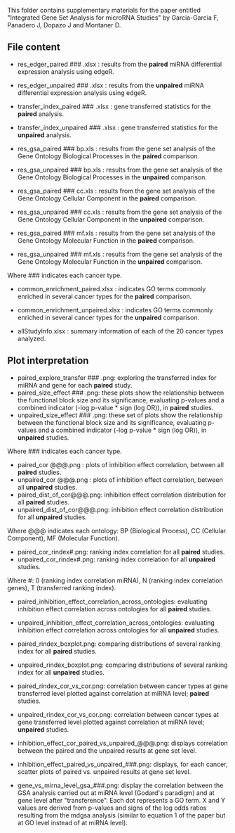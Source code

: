 
This folder contains supplementary materials for the paper entitled "Integrated Gene Set Analysis for microRNA Studies" by Garcia-Garcia F, Panadero J, Dopazo J and Montaner D.


File content
------------

- res_edger_paired ### .xlsx   :  results from the __paired__   miRNA differential expression analysis using edgeR.
- res_edger_unpaired ### .xlsx :  results from the __unpaired__ miRNA differential expression analysis using edgeR.

- transfer_index_paired ### .xlsx   :  gene transferred statistics for the __paired__   analysis.
- transfer_index_unpaired ### .xlsx :  gene transferred statistics for the __unpaired__ analysis.

- res_gsa_paired ### bp.xls   :  results from the gene set analysis of the Gene Ontology Biological Processes in the __paired__   comparison.
- res_gsa_unpaired ### bp.xls :  results from the gene set analysis of the Gene Ontology Biological Processes in the __unpaired__ comparison.

- res_gsa_paired ### cc.xls   :  results from the gene set analysis of the Gene Ontology Cellular Component in the __paired__   comparison.
- res_gsa_unpaired ### cc.xls :  results from the gene set analysis of the Gene Ontology Cellular Component in the __unpaired__ comparison.

- res_gsa_paired ### mf.xls   :  results from the gene set analysis of the Gene Ontology Molecular Function in the __paired__   comparison.
- res_gsa_unpaired ### mf.xls :  results from the gene set analysis of the Gene Ontology Molecular Function in the __unpaired__ comparison.

Where ### indicates each cancer type.


- common_enrichment_paired.xlsx   :  indicates GO terms commonly enriched in several cancer types for the __paired__ comparison.
- common_enrichment_unpaired.xlsx :  indicates GO terms commonly enriched in several cancer types for the __unpaired__ comparison.

- allStudyInfo.xlsx  :  summary information of each of the 20 cancer types analyzed.


Plot interpretation
-------------------

- paired_explore_transfer ### .png: exploring the transferred index for miRNA and gene for each __paired__ study.
- paired_size_effect ### .png: these plots show the relationship between the functional block size and its significance, evaluating p-values and a combined indicator (-log p-value * sign (log OR)), in __paired__ studies.
- unpaired_size_effect ### .png: these set of plots show the relationship between the functional block size and 
its significance, evaluating p-values and a combined indicator (-log p-value * sign (log OR)), in __unpaired__ studies.

Where ### indicates each cancer type.

- paired_cor @@@.png :    plots of inhibition effect correlation, between all __paired__ studies.
- unpaired_cor @@@.png :  plots of inhibition effect correlation, between all __unpaired__ studies.
- paired_dist_of_cor@@@.png:    inhibition effect correlation distribution for all __paired__ studies.
- unpaired_dist_of_cor@@@.png:  inhibition effect correlation distribution for all __unpaired__ studies.

Where @@@ indicates each ontology: BP (Biological Process), CC (Cellular Component), MF (Molecular Function).

- paired_cor_rindex#.png:    ranking index correlation for all __paired__ studies.
- unpaired_cor_rindex#.png:  ranking index correlation for all __unpaired__ studies.

Where #:  0 (ranking index correlation miRNA), N (ranking index correlation genes), T (transferred ranking index).

- paired_inhibition_effect_correlation_across_ontologies:   evaluating inhibition effect correlation across ontologies for all __paired__ studies.
- unpaired_inhibition_effect_correlation_across_ontologies: evaluating inhibition effect correlation across ontologies for all __unpaired__ studies.

- paired_rindex_boxplot.png:    comparing distributions of several ranking index for all __paired__ studies.
- unpaired_rindex_boxplot.png:  comparing distributions of several ranking index for all __unpaired__ studies.

- paired_rindex_cor_vs_cor.png:    correlation between cancer types at gene transferred level plotted against correlation at miRNA level; __paired__ studies.
- unpaired_rindex_cor_vs_cor.png:  correlation between cancer types at gene transferred level plotted against correlation at miRNA level; __unpaired__ studies.


- inhibition_effect_cor_paired_vs_unpaired_@@@.png: displays correlation between the paired and the unpaired results at gene set level.
- inhibition_effect_paired_vs_unpaired_###.png:     displays, for each cancer, scatter plots of paired vs. unpaired results at gene set level.


- gene_vs_mirna_level_gsa_###.png: display the correlation between the GSA analysis carried out at miRNA level (Godard's paradigm) and at gene level after "transference".
  Each dot represents a GO term. X and Y values are derived from p-values and signs of the log odds ratios resulting from the mdgsa analysis
  (similar to equation 1 of the paper but at GO level instead of at miRNA level). 
